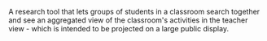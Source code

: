 A research tool that lets groups of students in a classroom search together and see an aggregated view of the classroom's activities in the teacher view - which is intended to be projected on a large public display.